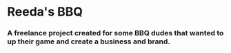 # Reeda's BBQ

### A freelance project created for some BBQ dudes that wanted to up their game and create a business and brand.